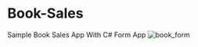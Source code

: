 # Book-Sales
Sample Book Sales App With C# Form App
![book_form](https://github.com/alistenci/Book-Sales/assets/67862670/2b6415d6-fedd-4eb5-b104-2699ebc546f0)
